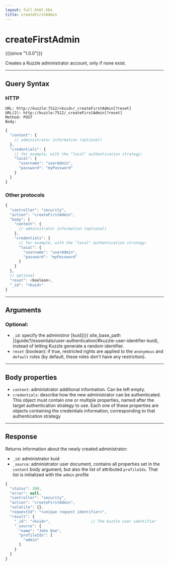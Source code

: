 ```yaml
---
layout: full.html.hbs
title: createFirstAdmin
---
```


# createFirstAdmin

{{{since "1.0.0"}}}

Creates a Kuzzle administrator account, only if none exist.

---

## Query Syntax

### HTTP

```http
URL: http://kuzzle:7512/<kuid>/_createFirstAdmin[?reset]
URL(2): http://kuzzle:7512/_createFirstAdmin[?reset]
Method: POST  
Body:
```

```js
{
  "content": {
    // administrator information (optional)
  },
  "credentials": {
    // for example, with the "local" authentication strategy:
    "local": {
      "username": "userAdmin",
      "password": "myPassword"
    }
  }
}
```

### Other protocols

```js
{
  "controller": "security",
  "action": "createFirstAdmin",
  "body": {
    "content": {
      // administrator information (optional)               
    },
    "credentials": {
      // for example, with the "local" authentication strategy:
      "local": {
        "username": "userAdmin",
        "password": "myPassword"
      }
    }
  },
  // optional
  "reset": <boolean>,
  "_id": "<kuid>"
}
```

---

## Arguments

### Optional:

* `_id`: specify the administror [kuid]({{ site_base_path }}guide/1/essentials/user-authentication/#kuzzle-user-identifier-kuid), instead of letting Kuzzle generate a random identifier.
* `reset` (boolean): if true, restricted rights are applied to the `anonymous` and `default` roles (by default, these roles don't have any restriction). 

---

## Body properties

* `content`: administrator additional information. Can be left empty.
* `credentials`: describe how the new administrator can be authenticated. This object must contain one or multiple properties, named after the target authentication strategy to use. Each one of these properties are objects containing the credentials information, corresponding to that authentication strategy

---

## Response

Returns information about the newly created administrator:

* `_id`: administrator kuid
* `_source`: administrator user document, contains all properties set in the `content` body argument, but also the list of attributed `profileIds`. That list is initialized with the `admin` profile

```javascript
{
  "status": 200,                     
  "error": null,                     
  "controller": "security",
  "action": "createFirstAdmin",
  "volatile": {},
  "requestId": "<unique request identifier>",
  "result": {
    "_id": "<kuid>",                  // The kuzzle user identifier
    "_source": {
      "name": "John Doe",
      "profileIds": [
        "admin"
      ]
    }
  }
}
```
